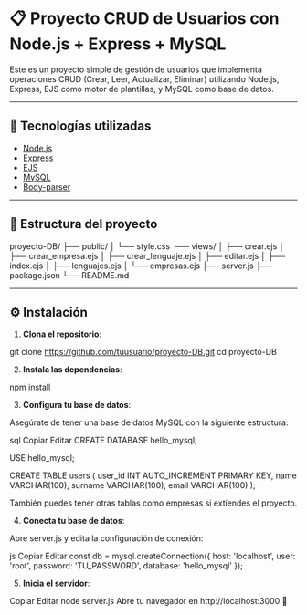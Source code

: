 # 📋 Proyecto CRUD de Usuarios con Node.js + Express + MySQL

Este es un proyecto simple de gestión de usuarios que implementa operaciones CRUD (Crear, Leer, Actualizar, Eliminar) utilizando Node.js, Express, EJS como motor de plantillas, y MySQL como base de datos.

---

## 🚀 Tecnologías utilizadas

- [Node.js](https://nodejs.org/)
- [Express](https://expressjs.com/)
- [EJS](https://ejs.co/)
- [MySQL](https://www.mysql.com/)
- [Body-parser](https://www.npmjs.com/package/body-parser)

---

## 📂 Estructura del proyecto

proyecto-DB/
    ├── public/ │
            └── style.css
    ├── views/ │
        ├── crear.ejs │
        ├── crear_empresa.ejs │
        ├── crear_lenguaje.ejs │
        ├── editar.ejs │
        ├── index.ejs │
        ├── lenguajes.ejs │
        └── empresas.ejs
    ├── server.js
    ├── package.json
    └── README.md

---

## ⚙️ Instalación

1. **Clona el repositorio**:

git clone https://github.com/tuusuario/proyecto-DB.git
cd proyecto-DB


2. **Instala las dependencias**:

npm install

3. **Configura tu base de datos**:

Asegúrate de tener una base de datos MySQL con la siguiente estructura:

sql
Copiar
Editar
CREATE DATABASE hello_mysql;

USE hello_mysql;

CREATE TABLE users (
  user_id INT AUTO_INCREMENT PRIMARY KEY,
  name VARCHAR(100),
  surname VARCHAR(100),
  email VARCHAR(100)
);

También puedes tener otras tablas como empresas si extiendes el proyecto.

4. **Conecta tu base de datos**:

Abre server.js y edita la configuración de conexión:

js
Copiar
Editar
const db = mysql.createConnection({
  host: 'localhost',
  user: 'root',
  password: 'TU_PASSWORD',
  database: 'hello_mysql'
});

5. **Inicia el servidor**:

Copiar
Editar
node server.js
Abre tu navegador en http://localhost:3000 🚀


